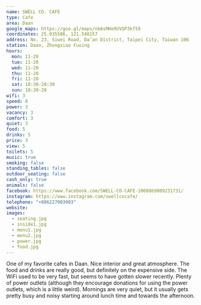 ```yaml
---
name: SWELL CO. CAFE
type: Cafe
area: Daan
google_maps: https://goo.gl/maps/nbAsMHe9UVQP3kf59
coordinates: 25.035586, 121.548157
address: No. 23, Siwei Road, Da’an District, Taipei City, Taiwan 106
station: Daan, Zhongxiao Fuxing
hours:
  mon: 11-20
  tue: 11-20
  wed: 11-20
  thu: 11-20
  fri: 11-20
  sat: 10:30-20:30
  sun: 10:30-20
wifi: 3
speed: 8
power: 3
vacancy: 3
comfort: 3
quiet: 3
food: 5
drinks: 5
price: 3
view: 5
toilets: 5
music: true
smoking: false
standing_tables: false
outdoor_seating: false
cash_only: true
animals: false
facebook: https://www.facebook.com/SWELL-CO-CAFE-1008869809231731/
instagram: https://www.instagram.com/swellcocafe/
telephone: "+886227003003"
website: 
images:
  - seating.jpg
  - inside1.jpg
  - menu1.jpg
  - menu2.jpg
  - power.jpg
  - food.jpg
---
```


One of my favorite cafes in Daan. Nice interior and great atmosphere. The food and drinks are really good, but definitely on the expensive side. The WiFi used to be very fast, but seems to have gotten slower recently. Plenty of power outlets (although they encourage donations for using the power outlets, which is a little weird). Mornings are very quiet, but it usually gets pretty busy and noisy starting around lunch time and towards the afternoon.
